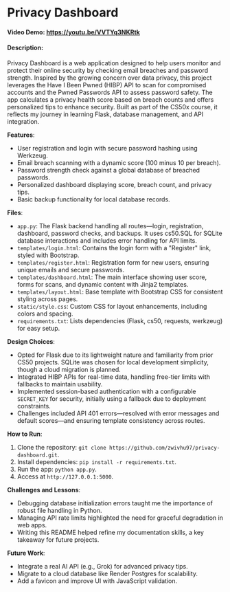 # Privacy Dashboard

#### Video Demo: https://youtu.be/VVTYq3NKRtk

#### Description:
Privacy Dashboard is a web application designed to help users monitor and protect their online security by checking email breaches and password strength. Inspired by the growing concern over data privacy, this project leverages the Have I Been Pwned (HIBP) API to scan for compromised accounts and the Pwned Passwords API to assess password safety. The app calculates a privacy health score based on breach counts and offers personalized tips to enhance security. Built as part of the CS50x course, it reflects my journey in learning Flask, database management, and API integration.

**Features**:
- User registration and login with secure password hashing using Werkzeug.
- Email breach scanning with a dynamic score (100 minus 10 per breach).
- Password strength check against a global database of breached passwords.
- Personalized dashboard displaying score, breach count, and privacy tips.
- Basic backup functionality for local database records.

**Files**:
- `app.py`: The Flask backend handling all routes—login, registration, dashboard, password checks, and backups. It uses cs50.SQL for SQLite database interactions and includes error handling for API limits.
- `templates/login.html`: Contains the login form with a "Register" link, styled with Bootstrap.
- `templates/register.html`: Registration form for new users, ensuring unique emails and secure passwords.
- `templates/dashboard.html`: The main interface showing user score, forms for scans, and dynamic content with Jinja2 templates.
- `templates/layout.html`: Base template with Bootstrap CSS for consistent styling across pages.
- `static/style.css`: Custom CSS for layout enhancements, including colors and spacing.
- `requirements.txt`: Lists dependencies (Flask, cs50, requests, werkzeug) for easy setup.

**Design Choices**:
- Opted for Flask due to its lightweight nature and familiarity from prior CS50 projects. SQLite was chosen for local development simplicity, though a cloud migration is planned.
- Integrated HIBP APIs for real-time data, handling free-tier limits with fallbacks to maintain usability.
- Implemented session-based authentication with a configurable `SECRET_KEY` for security, initially using a fallback due to deployment constraints.
- Challenges included API 401 errors—resolved with error messages and default scores—and ensuring template consistency across routes.

**How to Run**:
1. Clone the repository: `git clone https://github.com/zwivhu97/privacy-dashboard.git`.
2. Install dependencies: `pip install -r requirements.txt`.
3. Run the app: `python app.py`.
4. Access at `http://127.0.0.1:5000`.

**Challenges and Lessons**:
- Debugging database initialization errors taught me the importance of robust file handling in Python.
- Managing API rate limits highlighted the need for graceful degradation in web apps.
- Writing this README helped refine my documentation skills, a key takeaway for future projects.

**Future Work**:
- Integrate a real AI API (e.g., Grok) for advanced privacy tips.
- Migrate to a cloud database like Render Postgres for scalability.
- Add a favicon and improve UI with JavaScript validation.
